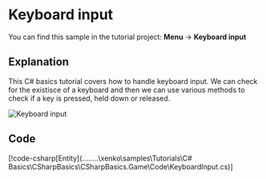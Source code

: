 # Keyboard input
You can find this sample in the tutorial project: **Menu** ->  **Keyboard input** 

## Explanation
This C# basics tutorial covers how to handle keyboard input. We can check for the existisce of a keyboard and then we can use various methods to check if a key is pressed, held down or released.

![Keyboard input](media/keyboard-input.png)

## Code
[!code-csharp[Entity](..\..\..\..\xenko\samples\Tutorials\C# Basics\CSharpBasics\CSharpBasics.Game\Code\KeyboardInput.cs)]
